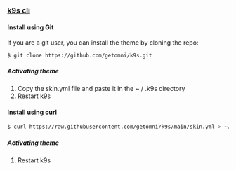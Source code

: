 ### [k9s cli](https://k9scli.io/)

#### Install using Git

If you are a git user, you can install the theme by cloning the repo:

    $ git clone https://github.com/getomni/k9s.git
##### Activating theme 

1. Copy the skin.yml file and paste it in the ~ / .k9s directory
2. Restart k9s

#### Install using curl
  ```bash
  $ curl https://raw.githubusercontent.com/getomni/k9s/main/skin.yml > ~/.k9s/skin.yml
  ```
##### Activating theme 

1. Restart k9s
